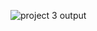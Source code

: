 
![project 3 output](https://github.com/ssrishi/Full-stack-javascript/assets/110768656/a298c1ba-ca0b-4bc1-b9c8-0b9a0c8604f3)
